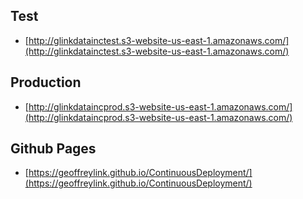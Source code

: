 ## Test
* [http://glinkdatainctest.s3-website-us-east-1.amazonaws.com/](http://glinkdatainctest.s3-website-us-east-1.amazonaws.com/)

## Production
* [http://glinkdataincprod.s3-website-us-east-1.amazonaws.com/](http://glinkdataincprod.s3-website-us-east-1.amazonaws.com/)

## Github Pages
* [https://geoffreylink.github.io/ContinuousDeployment/](https://geoffreylink.github.io/ContinuousDeployment/)
